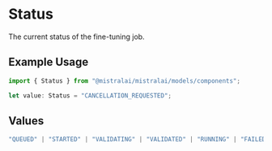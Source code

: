 # Status

The current status of the fine-tuning job.

## Example Usage

```typescript
import { Status } from "@mistralai/mistralai/models/components";

let value: Status = "CANCELLATION_REQUESTED";
```

## Values

```typescript
"QUEUED" | "STARTED" | "VALIDATING" | "VALIDATED" | "RUNNING" | "FAILED_VALIDATION" | "FAILED" | "SUCCESS" | "CANCELLED" | "CANCELLATION_REQUESTED"
```
